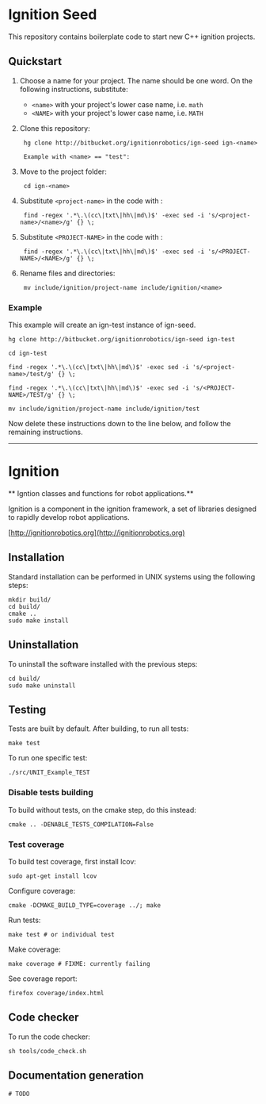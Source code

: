 # Ignition Seed

This repository contains boilerplate code to start new C++ ignition projects.

## Quickstart

1. Choose a name for your project. The name should be one word.
   On the following instructions, substitute:

    * `<name>` with your project's lower case name, i.e. `math`
    * `<NAME>` with your project's lower case name, i.e. `MATH`

1. Clone this repository:

        hg clone http://bitbucket.org/ignitionrobotics/ign-seed ign-<name>

        Example with <name> == "test":


1. Move to the project folder:

        cd ign-<name>

1. Substitute `<project-name>` in the code with <name>:

        find -regex '.*\.\(cc\|txt\|hh\|md\)$' -exec sed -i 's/<project-name>/<name>/g' {} \;

1. Substitute `<PROJECT-NAME>` in the code with <NAME>:

        find -regex '.*\.\(cc\|txt\|hh\|md\)$' -exec sed -i 's/<PROJECT-NAME>/<NAME>/g' {} \;


1. Rename files and directories:

        mv include/ignition/project-name include/ignition/<name>

### Example

This example will create an ign-test instance of ign-seed.

```
hg clone http://bitbucket.org/ignitionrobotics/ign-seed ign-test
```

```
cd ign-test
```

```
find -regex '.*\.\(cc\|txt\|hh\|md\)$' -exec sed -i 's/<project-name>/test/g' {} \;
```

```
find -regex '.*\.\(cc\|txt\|hh\|md\)$' -exec sed -i 's/<PROJECT-NAME>/TEST/g' {} \;
```

```
mv include/ignition/project-name include/ignition/test
```

Now delete these instructions down to the line below, and follow the
   remaining instructions.

-----------------

# Ignition <project-name>

** Igntion <project-name> classes and functions for robot applications.**

Ignition <project-name> is a component in the ignition framework, a set
of libraries designed to rapidly develop robot applications.

  [http://ignitionrobotics.org](http://ignitionrobotics.org)

## Installation

Standard installation can be performed in UNIX systems using the following
steps:

    mkdir build/
    cd build/
    cmake ..
    sudo make install

## Uninstallation

To uninstall the software installed with the previous steps:

    cd build/
    sudo make uninstall

## Testing

Tests are built by default. After building, to run all tests:

    make test

To run one specific test:

    ./src/UNIT_Example_TEST

### Disable tests building

To build without tests, on the cmake step, do this instead:

    cmake .. -DENABLE_TESTS_COMPILATION=False

### Test coverage

To build test coverage, first install lcov:

    sudo apt-get install lcov

Configure coverage:

    cmake -DCMAKE_BUILD_TYPE=coverage ../; make

Run tests:

    make test # or individual test

Make coverage:

    make coverage # FIXME: currently failing

See coverage report:

    firefox coverage/index.html

## Code checker

To run the code checker:

    sh tools/code_check.sh

## Documentation generation

    # TODO


